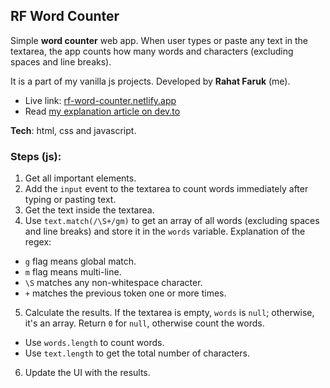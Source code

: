 ## RF Word Counter

Simple **word counter** web app. When user types or paste any text in the textarea, the app counts how many words and characters (excluding spaces and line breaks). 

It is a part of my vanilla js projects. Developed by **Rahat Faruk** (me). 
  - Live link: [rf-word-counter.netlify.app](https://rf-word-counter.netlify.app) 
  - Read [my explanation article on dev.to](https://dev.to/rahatfaruk/rf-word-counter-3jph) 

**Tech**: html, css and javascript.

### Steps (js):
1. Get all important elements.
2. Add the `input` event to the textarea to count words immediately after typing or pasting text.
3. Get the text inside the textarea.
4. Use `text.match(/\S+/gm)` to get an array of all words (excluding spaces and line breaks) and store it in the `words` variable. Explanation of the regex:
  - `g` flag means global match.
  - `m` flag means multi-line.
  - `\S` matches any non-whitespace character.
  - `+` matches the previous token one or more times.
5. Calculate the results. If the textarea is empty, `words` is `null`; otherwise, it's an array. Return `0` for `null`, otherwise count the words.
  - Use `words.length` to count words.
  - Use `text.length` to get the total number of characters.
6. Update the UI with the results.